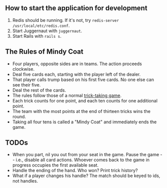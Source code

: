 ## How to start the application for development

1. Redis should be running. If it's not, try `redis-server /usr/local/etc/redis.conf`.
2. Start Juggernaut with `juggernaut`.
3. Start Rails with `rails s`.

## The Rules of Mindy Coat

* Four players, opposite sides are in teams. The action proceeds clockwise.
* Deal five cards each, starting with the player left of the dealer.
* That player calls trump based on his first five cards. No one else can see their five.
* Deal the rest of the cards.
* The rules follow those of a normal [trick-taking game](http://en.wikipedia.org/wiki/Trick-taking_game).
* Each trick counts for one point, and each ten counts for one additional point.
* The team with the most points at the end of thirteen tricks wins the round.
* Taking all four tens is called a "Mindy Coat" and immediately ends the game.

## TODOs

* When you part, nil you out from your seat in the game. Pause the game -- i.e., disable all card actions. Whoever comes back to the game in progress occupies the first available seat.
* Handle the ending of the hand. Who won? Print trick history?
* What if a player changes his handle? The match should be keyed to ids, not handles.